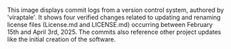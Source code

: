 This image displays commit logs from a version control system, authored by 'viraptale'. It shows four verified changes related to updating and renaming license files (License.md and LICENSE.md) occurring between February 15th and April 3rd, 2025. The commits also reference other project updates like the initial creation of the software.